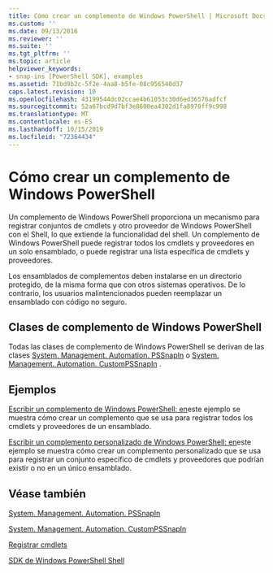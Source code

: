 ```yaml
---
title: Cómo crear un complemento de Windows PowerShell | Microsoft Docs
ms.custom: ''
ms.date: 09/13/2016
ms.reviewer: ''
ms.suite: ''
ms.tgt_pltfrm: ''
ms.topic: article
helpviewer_keywords:
- snap-ins [PowerShell SDK], examples
ms.assetid: 71bd9b2c-5f2e-4aa8-b5fe-08c956540d37
caps.latest.revision: 10
ms.openlocfilehash: 43199544dc02ccae4b61053c30d6ed36576adfcf
ms.sourcegitcommit: 52a67bcd9d7bf3e8600ea4302d1fa8970ff9c998
ms.translationtype: MT
ms.contentlocale: es-ES
ms.lasthandoff: 10/15/2019
ms.locfileid: "72364434"
---
```

# <a name="how-to-create-a-windows-powershell-snap-in"></a>Cómo crear un complemento de Windows PowerShell

Un complemento de Windows PowerShell proporciona un mecanismo para registrar conjuntos de cmdlets y otro proveedor de Windows PowerShell con el Shell, lo que extiende la funcionalidad del shell. Un complemento de Windows PowerShell puede registrar todos los cmdlets y proveedores en un solo ensamblado, o puede registrar una lista específica de cmdlets y proveedores.

Los ensamblados de complementos deben instalarse en un directorio protegido, de la misma forma que con otros sistemas operativos. De lo contrario, los usuarios malintencionados pueden reemplazar un ensamblado con código no seguro.

## <a name="windows-powershell-snap-in-classes"></a>Clases de complemento de Windows PowerShell

Todas las clases de complemento de Windows PowerShell se derivan de las clases [System. Management. Automation. PSSnapIn](/dotnet/api/System.Management.Automation.PSSnapIn) o [System. Management. Automation. CustomPSSnapIn](/dotnet/api/System.Management.Automation.CustomPSSnapIn) .

## <a name="examples"></a>Ejemplos

[Escribir un complemento de Windows PowerShell: en](./writing-a-windows-powershell-snap-in.md)este ejemplo se muestra cómo crear un complemento que se usa para registrar todos los cmdlets y proveedores de un ensamblado.

[Escribir un complemento personalizado de Windows PowerShell: en](./writing-a-custom-windows-powershell-snap-in.md)este ejemplo se muestra cómo crear un complemento personalizado que se usa para registrar un conjunto específico de cmdlets y proveedores que podrían existir o no en un único ensamblado.

## <a name="see-also"></a>Véase también

[System. Management. Automation. PSSnapIn](/dotnet/api/System.Management.Automation.PSSnapIn)

[System. Management. Automation. CustomPSSnapIn](/dotnet/api/System.Management.Automation.CustomPSSnapIn)

[Registrar cmdlets](./registering-cmdlets.md)

[SDK de Windows PowerShell Shell](../windows-powershell-reference.md)
